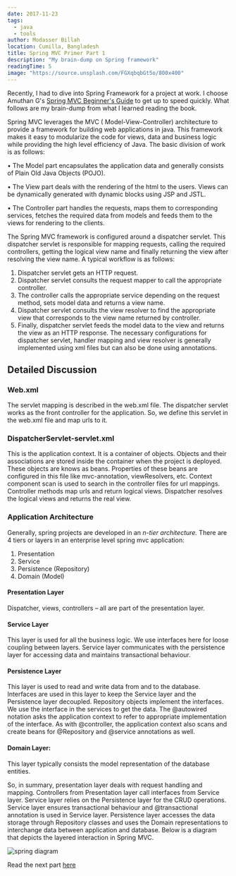 ```yaml
---
date: 2017-11-23
tags:
  - java
  - tools
author: Modasser Billah
location: Cumilla, Bangladesh
title: Spring MVC Primer Part 1
description: "My brain-dump on Spring framework"
readingTime: 5
image: "https://source.unsplash.com/FGXqbqbGt5o/800x400"
---
```

Recently, I had to dive into Spring Framework for a project at work. I choose Amuthan G's [Spring MVC Beginner's Guide](https://amzn.to/2DBAcVl) to get up to speed quickly. What follows are my brain-dump from what I learned reading the book. 

Spring MVC leverages the MVC ( Model-View-Controller) architecture to provide a framework for building web applications in java. This framework makes it easy to modularize the code for views, data and business logic while providing the high level efficiency of Java. The basic division of work is as follows:

•	The Model part encapsulates the application data and generally consists of Plain Old Java Objects (POJO).

•	The View part deals with the rendering of the html to the users. Views can be dynamically generated with dynamic blocks using JSP and JSTL.

•	The Controller part handles the requests, maps them to corresponding services, fetches the required data from models and feeds them to the views for rendering to the clients.

The Spring MVC framework is configured around a dispatcher servlet. This dispatcher servlet is responsible for mapping requests, calling the required controllers, getting the logical view name and finally returning the view after resolving the view name.
A typical workflow is as follows:
1.	Dispatcher servlet gets an HTTP request.
2.	Dispatcher servlet consults the request mapper to call the appropriate controller.
3.	The controller calls the appropriate service depending on the request method, sets model data and returns a view name.
4.	Dispatcher servlet consults the view resolver to find the appropriate view that corresponds to the view name returned by controller.
5.	Finally, dispatcher servlet feeds the model data to the view and returns the view as an HTTP response.
The necessary configurations for dispatcher servlet, handler mapping and view resolver is generally implemented using xml files but can also be done using annotations.




## Detailed Discussion

### Web.xml
The servlet mapping is described in the web.xml file. The dispatcher servlet works as the front controller for the application. So, we define this servlet in the web.xml file and map urls to it.

### DispatcherServlet-servlet.xml
This is the application context. It is a container of objects. Objects and their associations are stored inside the container when the project is deployed. These objects are knows as beans. Properties of these beans are configured in this file like mvc-annotation, viewResolvers, etc. Context component scan is used to search in the controller files for url mappings.
Controller methods map urls and return logical views. Dispatcher resolves the logical views and returns the real view.

### Application Architecture
Generally, spring projects are developed in an *n-tier architecture.* There are 4 tiers or layers in an enterprise level spring mvc application:

1.	Presentation
2.	Service
3.	Persistence (Repository)
4.	Domain (Model)




#### Presentation Layer
Dispatcher, views, controllers – all are part of the presentation layer.

#### Service Layer
This layer is used for all the business logic. We use interfaces here for loose coupling between layers. Service layer communicates with the persistence layer for accessing data and maintains transactional behaviour.

#### Persistence Layer
This layer is used to read and write data from and to the database. Interfaces are used in this layer to keep the Service layer and the Persistence layer decoupled. Repository objects implement the interfaces. We use the interface in the services to get the data. The @autowired notation asks the application context to refer to appropriate implementation of the interface. As with @controller, the application context also scans and create beans for @Repository and @service annotations as well.

#### Domain Layer:
This layer typically consists the model representation of the database entities.

So, in summary, presentation layer deals with request handling and mapping. Controllers from Presentation layer call interfaces from Service layer. Service layer relies on the Persistence layer for the CRUD operations. Service layer ensures transactional behaviour and @transactional annotation is used in Service layer. Persistence layer accesses the data storage through Repository classes and uses the Domain representations to interchange data between application and database.
Below is a diagram that depicts the layered interaction in Spring MVC.

![spring diagram](/images/spring_mvc.png)

Read the next part [here](/2017/12/07/spring-mvc-primer-part-2/)
